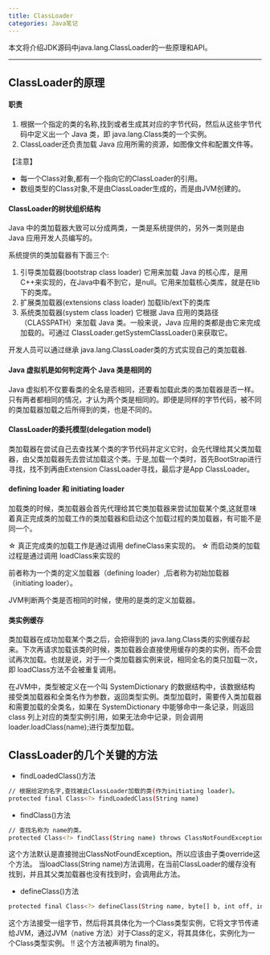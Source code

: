 ```yaml
---
title: ClassLoader
categories: Java笔记
---
```


本文将介绍JDK源码中java.lang.ClassLoader的一些原理和API。

<!--more-->

---

## ClassLoader的原理

#### 职责
1. 根据一个指定的类的名称,找到或者生成其对应的字节代码，然后从这些字节代码中定义出一个 Java 类，即 java.lang.Class类的一个实例。
2. ClassLoader还负责加载 Java 应用所需的资源，如图像文件和配置文件等。

【注意】
 * 每一个Class对象,都有一个指向它的ClassLoader的引用。
 * 数组类型的Class对象,不是由ClassLoader生成的，而是由JVM创建的。


#### ClassLoader的树状组织结构
Java 中的类加载器大致可以分成两类，一类是系统提供的，另外一类则是由 Java 应用开发人员编写的。

系统提供的类加载器有下面三个:
1. 引导类加载器(bootstrap class loader)
它用来加载 Java 的核心库，是用C++来实现的，在Java中看不到它，是null。它用来加载核心类库，就是在lib下的类库。
2. 扩展类加载器(extensions class loader)
加载lib/ext下的类库
3. 系统类加载器(system class loader)
它根据 Java 应用的类路径（CLASSPATH）来加载 Java 类。一般来说，Java 应用的类都是由它来完成加载的。可通过 ClassLoader.getSystemClassLoader()来获取它。

开发人员可以通过继承 java.lang.ClassLoader类的方式实现自己的类加载器.


#### Java 虚拟机是如何判定两个 Java 类是相同的
Java 虚拟机不仅要看类的全名是否相同，还要看加载此类的类加载器是否一样。只有两者都相同的情况，才认为两个类是相同的。即便是同样的字节代码，被不同的类加载器加载之后所得到的类，也是不同的。


#### ClassLoader的委托模型(delegation model)
类加载器在尝试自己去查找某个类的字节代码并定义它时，会先代理给其父类加载器，由父类加载器先去尝试加载这个类。于是,加载一个类时，首先BootStrap进行寻找，找不到再由Extension ClassLoader寻找，最后才是App ClassLoader。


#### defining loader 和 initiating loader
加载类的时候，类加载器会首先代理给其它类加载器来尝试加载某个类,这就意味着真正完成类的加载工作的类加载器和启动这个加载过程的类加载器，有可能不是同一个。

☆ 真正完成类的加载工作是通过调用 defineClass来实现的。
☆ 而启动类的加载过程是通过调用 loadClass来实现的

前者称为一个类的定义加载器（defining loader）,后者称为初始加载器（initiating loader）。

JVM判断两个类是否相同的时候，使用的是类的定义加载器。


#### 类实例缓存
类加载器在成功加载某个类之后，会把得到的 java.lang.Class类的实例缓存起来。下次再请求加载该类的时候，类加载器会直接使用缓存的类的实例，而不会尝试再次加载。也就是说，对于一个类加载器实例来说，相同全名的类只加载一次，即 loadClass方法不会被重复调用。

在JVM中，类型被定义在一个叫 SystemDictionary 的数据结构中，该数据结构接受类加载器和全类名作为参数，返回类型实例。类型加载时，需要传入类加载器和需要加载的全类名，如果在 SystemDictionary 中能够命中一条记录，则返回class 列上对应的类型实例引用，如果无法命中记录，则会调用loader.loadClass(name);进行类型加载。


## ClassLoader的几个关键的方法

* findLoadedClass()方法
```bash
// 根据给定的名字,查找被此ClassLoader加载的类(作为initiating loader)。
protected final Class<?> findLoadedClass(String name)
```

* findClass()方法
```bash
// 查找名称为 name的类。
protected Class<?> findClass(String name) throws ClassNotFoundException
```
这个方法默认是直接抛出ClassNotFoundException。所以应该由子类override这个方法。
当loadClass(String name)方法调用，在当前ClassLoader的缓存没有找到，并且其父类加载器也没有找到时，会调用此方法。

* defineClass()方法
```bash
protected final Class<?> defineClass(String name, byte[] b, int off, int len)
```
这个方法接受一组字节，然后将其具体化为一个Class类型实例，它将文字节传递给JVM，通过JVM（native 方法）对于Class的定义，将其具体化，实例化为一个Class类型实例。
!! 这个方法被声明为 final的。